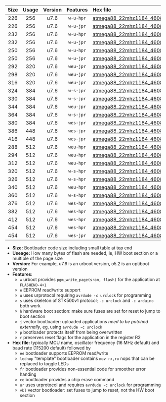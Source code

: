 |Size|Usage|Version|Features|Hex file|
|:-:|:-:|:-:|:-:|:--|
|226|256|u7.6|`w-u-hpr`|[atmega88_22mhz1184_460800bps_ur.hex](https://raw.githubusercontent.com/stefanrueger/urboot/main//atmega88_22mhz1184_460800bps_ur.hex)|
|226|256|u7.6|`w-u-jpr`|[atmega88_22mhz1184_460800bps_ur_vbl.hex](https://raw.githubusercontent.com/stefanrueger/urboot/main//atmega88_22mhz1184_460800bps_ur_vbl.hex)|
|232|256|u7.6|`w-u-hpr`|[atmega88_22mhz1184_460800bps_lednop_ur.hex](https://raw.githubusercontent.com/stefanrueger/urboot/main//atmega88_22mhz1184_460800bps_lednop_ur.hex)|
|232|256|u7.6|`w-u-jpr`|[atmega88_22mhz1184_460800bps_lednop_ur_vbl.hex](https://raw.githubusercontent.com/stefanrueger/urboot/main//atmega88_22mhz1184_460800bps_lednop_ur_vbl.hex)|
|250|256|u7.6|`w-u-hpr`|[atmega88_22mhz1184_460800bps_lednop_fr_ur.hex](https://raw.githubusercontent.com/stefanrueger/urboot/main//atmega88_22mhz1184_460800bps_lednop_fr_ur.hex)|
|250|256|u7.6|`w-u-jpr`|[atmega88_22mhz1184_460800bps_lednop_fr_ur_vbl.hex](https://raw.githubusercontent.com/stefanrueger/urboot/main//atmega88_22mhz1184_460800bps_lednop_fr_ur_vbl.hex)|
|292|320|u7.6|`weu-jpr`|[atmega88_22mhz1184_460800bps_ee_ur_vbl.hex](https://raw.githubusercontent.com/stefanrueger/urboot/main//atmega88_22mhz1184_460800bps_ee_ur_vbl.hex)|
|298|320|u7.6|`weu-jpr`|[atmega88_22mhz1184_460800bps_ee_lednop_ur_vbl.hex](https://raw.githubusercontent.com/stefanrueger/urboot/main//atmega88_22mhz1184_460800bps_ee_lednop_ur_vbl.hex)|
|316|320|u7.6|`weu-jpr`|[atmega88_22mhz1184_460800bps_ee_lednop_fr_ur_vbl.hex](https://raw.githubusercontent.com/stefanrueger/urboot/main//atmega88_22mhz1184_460800bps_ee_lednop_fr_ur_vbl.hex)|
|324|384|u7.6|`w-s-jpr`|[atmega88_22mhz1184_460800bps_vbl.hex](https://raw.githubusercontent.com/stefanrueger/urboot/main//atmega88_22mhz1184_460800bps_vbl.hex)|
|330|384|u7.6|`w-s-jpr`|[atmega88_22mhz1184_460800bps_lednop_vbl.hex](https://raw.githubusercontent.com/stefanrueger/urboot/main//atmega88_22mhz1184_460800bps_lednop_vbl.hex)|
|344|384|u7.6|`weu-jpr`|[atmega88_22mhz1184_460800bps_ee_lednop_fr_ce_ur_vbl.hex](https://raw.githubusercontent.com/stefanrueger/urboot/main//atmega88_22mhz1184_460800bps_ee_lednop_fr_ce_ur_vbl.hex)|
|364|384|u7.6|`w-s-jpr`|[atmega88_22mhz1184_460800bps_lednop_fr_vbl.hex](https://raw.githubusercontent.com/stefanrueger/urboot/main//atmega88_22mhz1184_460800bps_lednop_fr_vbl.hex)|
|380|384|u7.6|`wes-jpr`|[atmega88_22mhz1184_460800bps_ee_vbl.hex](https://raw.githubusercontent.com/stefanrueger/urboot/main//atmega88_22mhz1184_460800bps_ee_vbl.hex)|
|386|448|u7.6|`wes-jpr`|[atmega88_22mhz1184_460800bps_ee_lednop_vbl.hex](https://raw.githubusercontent.com/stefanrueger/urboot/main//atmega88_22mhz1184_460800bps_ee_lednop_vbl.hex)|
|416|448|u7.6|`wes-jpr`|[atmega88_22mhz1184_460800bps_ee_lednop_fr_vbl.hex](https://raw.githubusercontent.com/stefanrueger/urboot/main//atmega88_22mhz1184_460800bps_ee_lednop_fr_vbl.hex)|
|288|512|u7.6|`weu-hpr`|[atmega88_22mhz1184_460800bps_ee_ur.hex](https://raw.githubusercontent.com/stefanrueger/urboot/main//atmega88_22mhz1184_460800bps_ee_ur.hex)|
|294|512|u7.6|`weu-hpr`|[atmega88_22mhz1184_460800bps_ee_lednop_ur.hex](https://raw.githubusercontent.com/stefanrueger/urboot/main//atmega88_22mhz1184_460800bps_ee_lednop_ur.hex)|
|312|512|u7.6|`weu-hpr`|[atmega88_22mhz1184_460800bps_ee_lednop_fr_ur.hex](https://raw.githubusercontent.com/stefanrueger/urboot/main//atmega88_22mhz1184_460800bps_ee_lednop_fr_ur.hex)|
|320|512|u7.6|`w-s-hpr`|[atmega88_22mhz1184_460800bps.hex](https://raw.githubusercontent.com/stefanrueger/urboot/main//atmega88_22mhz1184_460800bps.hex)|
|326|512|u7.6|`w-s-hpr`|[atmega88_22mhz1184_460800bps_lednop.hex](https://raw.githubusercontent.com/stefanrueger/urboot/main//atmega88_22mhz1184_460800bps_lednop.hex)|
|340|512|u7.6|`weu-hpr`|[atmega88_22mhz1184_460800bps_ee_lednop_fr_ce_ur.hex](https://raw.githubusercontent.com/stefanrueger/urboot/main//atmega88_22mhz1184_460800bps_ee_lednop_fr_ce_ur.hex)|
|360|512|u7.6|`w-s-hpr`|[atmega88_22mhz1184_460800bps_lednop_fr.hex](https://raw.githubusercontent.com/stefanrueger/urboot/main//atmega88_22mhz1184_460800bps_lednop_fr.hex)|
|376|512|u7.6|`wes-hpr`|[atmega88_22mhz1184_460800bps_ee.hex](https://raw.githubusercontent.com/stefanrueger/urboot/main//atmega88_22mhz1184_460800bps_ee.hex)|
|382|512|u7.6|`wes-hpr`|[atmega88_22mhz1184_460800bps_ee_lednop.hex](https://raw.githubusercontent.com/stefanrueger/urboot/main//atmega88_22mhz1184_460800bps_ee_lednop.hex)|
|412|512|u7.6|`wes-hpr`|[atmega88_22mhz1184_460800bps_ee_lednop_fr.hex](https://raw.githubusercontent.com/stefanrueger/urboot/main//atmega88_22mhz1184_460800bps_ee_lednop_fr.hex)|
|454|512|u7.6|`wes-hpr`|[atmega88_22mhz1184_460800bps_ee_lednop_fr_ce.hex](https://raw.githubusercontent.com/stefanrueger/urboot/main//atmega88_22mhz1184_460800bps_ee_lednop_fr_ce.hex)|
|454|512|u7.6|`wes-jpr`|[atmega88_22mhz1184_460800bps_ee_lednop_fr_ce_vbl.hex](https://raw.githubusercontent.com/stefanrueger/urboot/main//atmega88_22mhz1184_460800bps_ee_lednop_fr_ce_vbl.hex)|

- **Size:** Bootloader code size including small table at top end
- **Useage:** How many bytes of flash are needed, ie, HW boot section or a multiple of the page size
- **Version:** For example, u7.6 is an urboot version, o5.2 is an optiboot version
- **Features:**
  + `w` urboot provides `pgm_write_page(sram, flash)` for the application at `FLASHEND-4+1`
  + `e` EEPROM read/write support
  + `u` uses urprotocol requiring `avrdude -c urclock` for programming
  + `s` uses skeleton of STK500v1 protocol; `-c urclock` and `-c arduino` both work
  + `h` hardware boot section: make sure fuses are set for reset to jump to boot section
  + `j` vector bootloader: uploaded applications *need to be patched externally*, eg, using `avrdude -c urclock`
  + `p` bootloader protects itself from being overwritten
  + `r` preserves reset flags for the application in the register R2
- **Hex file:** typically MCU name, oscillator frequency (16 MHz default) and baud rate (115200 default) followed by
  + `ee` bootloader supports EEPROM read/write
  + `lednop` "template" bootloader contains `mov rx,rx` nops that can be replaced to toggle LEDs
  + `fr` bootloader provides non-essential code for smoother error handing
  + `ce` bootloader provides a chip erase command
  + `ur` uses urprotocol and requires `avrdude -c urclock` for programming
  + `vbl` vector bootloader: set fuses to jump to reset, not the HW boot section
